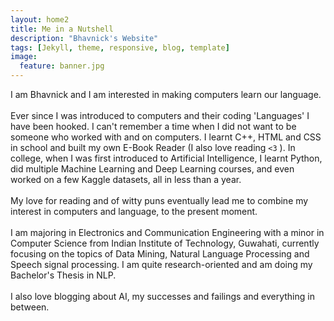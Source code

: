 ```yaml
---
layout: home2
title: Me in a Nutshell
description: "Bhavnick's Website"
tags: [Jekyll, theme, responsive, blog, template]
image:
  feature: banner.jpg
---
```


I am Bhavnick and I am interested in making computers learn our language.
<br/> <br/>
Ever since I was introduced to computers and their coding 'Languages' I have been hooked. I can't remember a time when I did not want to be someone who worked with and on computers. I learnt C++, HTML and CSS in school and built my own E-Book Reader (I also love reading `<3` ). In college, when I was first introduced to Artificial Intelligence, I learnt Python, did multiple Machine Learning and Deep Learning courses, and even worked on a few Kaggle datasets, all in less than a year.
<br/> <br/>
My love for reading and of witty puns eventually lead me to combine my interest in computers and language, to the present moment.
<br/> <br/>
I am majoring in Electronics and Communication Engineering with a minor in Computer Science from Indian Institute of Technology, Guwahati, currently focusing on the topics of Data Mining, Natural Language Processing and Speech signal processing. I am quite research-oriented and am doing my Bachelor's Thesis in NLP.
<br/> <br/>
I also love blogging about AI, my successes and failings and everything in between. 